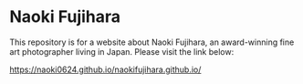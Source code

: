 # Naoki Fujihara

This repository is for a website about Naoki Fujihara, an award-winning fine art photographer living in Japan. Please visit the link below:

https://naoki0624.github.io/naokifujihara.github.io/